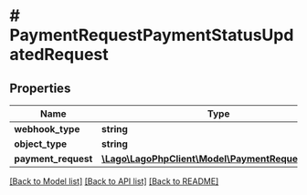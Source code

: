 # # PaymentRequestPaymentStatusUpdatedRequest

## Properties

Name | Type | Description | Notes
------------ | ------------- | ------------- | -------------
**webhook_type** | **string** |  |
**object_type** | **string** |  |
**payment_request** | [**\Lago\LagoPhpClient\Model\PaymentRequestObject**](PaymentRequestObject.md) |  |

[[Back to Model list]](../../README.md#models) [[Back to API list]](../../README.md#endpoints) [[Back to README]](../../README.md)
